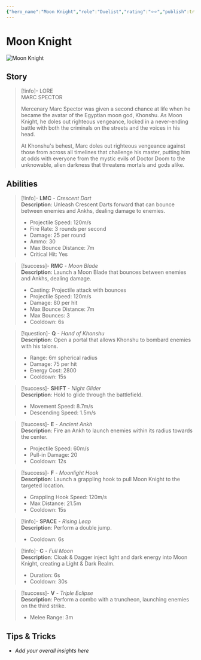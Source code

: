 ```yaml
---
{"hero_name":"Moon Knight","role":"Duelist","rating":"⭐⭐","publish":true,"poster":"https://marvelrivalscharacters.com/characters/moon-knight.webp","intro":"As the avatar of the Egyptian God of Vengeance, Marc Spector's body has been enhanced by Khonshu himself. Bathed in a luminous aura that pierces the darkness, Moon Knight glides through the night, ready to sear his enemies with his master's sacred Ankhs.","PassFrontmatter":true}
---
```


# Moon Knight

![Moon Knight](https://r.res.easebar.com/pic/20241120/91ab1edf-0b75-4183-8c0d-2203a844e46d.png)

## Story
> [!info]- LORE  
> MARC SPECTOR  
>
> Mercenary Marc Spector was given a second chance at life when he became the avatar of the Egyptian moon god, Khonshu. As Moon Knight, he doles out righteous vengeance, locked in a never-ending battle with both the criminals on the streets and the voices in his head.  
>
> At Khonshu's behest, Marc doles out righteous vengeance against those from across all timelines that challenge his master, putting him at odds with everyone from the mystic evils of Doctor Doom to the unknowable, alien darkness that threatens mortals and gods alike.

## Abilities

> [!info]- **LMC** - *Crescent Dart*  
> **Description**: Unleash Crescent Darts forward that can bounce between enemies and Ankhs, dealing damage to enemies.  
> - Projectile Speed: 120m/s  
> - Fire Rate: 3 rounds per second  
> - Damage: 25 per round  
> - Ammo: 30  
> - Max Bounce Distance: 7m  
> - Critical Hit: Yes  

> [!success]- **RMC** - *Moon Blade*  
> **Description**: Launch a Moon Blade that bounces between enemies and Ankhs, dealing damage.  
> - Casting: Projectile attack with bounces  
> - Projectile Speed: 120m/s  
> - Damage: 80 per hit  
> - Max Bounce Distance: 7m  
> - Max Bounces: 3  
> - Cooldown: 6s  

> [!question]- **Q** - *Hand of Khonshu*  
> **Description**: Open a portal that allows Khonshu to bombard enemies with his talons.  
> - Range: 6m spherical radius  
> - Damage: 75 per hit  
> - Energy Cost: 2800  
> - Cooldown: 15s  

> [!success]- **SHIFT** - *Night Glider*  
> **Description**: Hold to glide through the battlefield.  
> - Movement Speed: 8.7m/s  
> - Descending Speed: 1.5m/s  

> [!success]- **E** - *Ancient Ankh*  
> **Description**: Fire an Ankh to launch enemies within its radius towards the center.  
> - Projectile Speed: 60m/s  
> - Pull-in Damage: 20  
> - Cooldown: 12s  

> [!success]- **F** - *Moonlight Hook*  
> **Description**: Launch a grappling hook to pull Moon Knight to the targeted location.  
> - Grappling Hook Speed: 120m/s  
> - Max Distance: 21.5m  
> - Cooldown: 15s  

> [!info]- **SPACE** - *Rising Leap*  
> **Description**: Perform a double jump.  
> - Cooldown: 6s  

> [!info]- **C** - *Full Moon*  
> **Description**: Cloak & Dagger inject light and dark energy into Moon Knight, creating a Light & Dark Realm.  
> - Duration: 6s  
> - Cooldown: 30s  

> [!success]- **V** - *Triple Eclipse*  
> **Description**: Perform a combo with a truncheon, launching enemies on the third strike.  
> - Melee Range: 3m  

## Tips & Tricks
- _Add your overall insights here_
